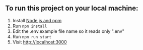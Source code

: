 ## To run this project on your local machine:

1. Install [Node.js and npm](https://nodejs.org/)
2. Run `npm install`
3. Edit the .env.example file name so it reads only ".env"
4. Run `npm run start`
5. Visit [http://localhost:3000](http://localhost:3000)
